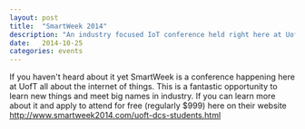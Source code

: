 ```yaml
---
layout: post
title:  "SmartWeek 2014"
description: "An industry focused IoT conference held right here at UofT"
date:   2014-10-25
categories: events
---
```


If you haven't heard about it yet SmartWeek is a conference happening here at UofT all about the internet of things. This is a fantastic opportunity to learn new things and meet big names in industry. If you can learn more about it and apply to attend for free (regularly $999) here on their website http://www.smartweek2014.com/uoft-dcs-students.html
